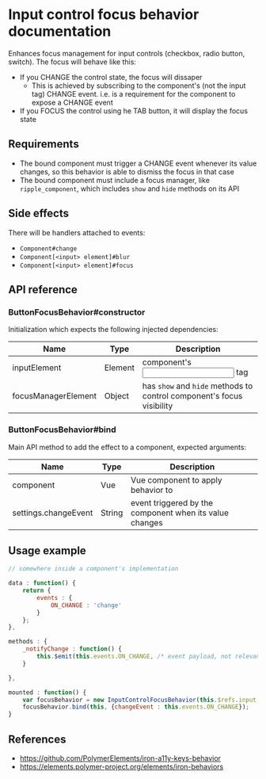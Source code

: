 # Input control focus behavior documentation
Enhances focus management for input controls (checkbox, radio button, switch). The focus will behave like this:

* If you CHANGE the control state, the focus will dissaper
    * This is achieved by subscribing to the component's (not the input tag) CHANGE event. i.e. is a requirement for the component to expose a CHANGE event
* If you FOCUS the control using he TAB button, it will display the focus state

## Requirements
* The bound component must trigger a CHANGE event whenever its value changes, so this behavior is able to dismiss the focus in that case
* The bound component must include a focus manager, like `ripple_component`, which includes `show` and `hide` methods on its API

## Side effects
There will be handlers attached to events:
* `Component#change`
* `Component[<input> element]#blur`
* `Component[<input> element]#focus`

## API reference
### ButtonFocusBehavior#constructor
Initialization which expects the following injected dependencies:

| Name | Type | Description
| --- | --- | ---
| inputElement | Element | component's <input> tag
| focusManagerElement | Object | has `show` and `hide` methods to control component's focus visibility

### ButtonFocusBehavior#bind
Main API method to add the effect to a component, expected arguments:

| Name | Type | Description
| --- | --- | ---
| component | Vue | Vue component to apply behavior to
| settings.changeEvent | String | event triggered by the component when its value changes

## Usage example

```javascript
// somewhere inside a component's implementation

data : function() {
    return {
        events : {
            ON_CHANGE : 'change'
        }
    };
},

methods : {
    _notifyChange : function() {
        this.$emit(this.events.ON_CHANGE, /* event payload, not relevant for this behavior */);
    }

},

mounted : function() {
    var focusBehavior = new InputControlFocusBehavior(this.$refs.input, this.$refs.ripple);
    focusBehavior.bind(this, {changeEvent : this.events.ON_CHANGE});
}


```

## References
* https://github.com/PolymerElements/iron-a11y-keys-behavior
* https://elements.polymer-project.org/elements/iron-behaviors

